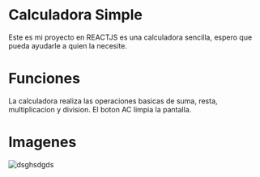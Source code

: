 # Calculadora Simple
 Este es mi proyecto en REACTJS es una calculadora sencilla, espero que pueda ayudarle a quien la necesite.

# Funciones
La calculadora realiza las operaciones basicas de suma, resta, multiplicacion y division.
El boton AC limpia la pantalla.

# Imagenes
![dsghsdgds](https://user-images.githubusercontent.com/30026273/103956385-69bc2380-5116-11eb-9f9f-8c12a1835298.png)
